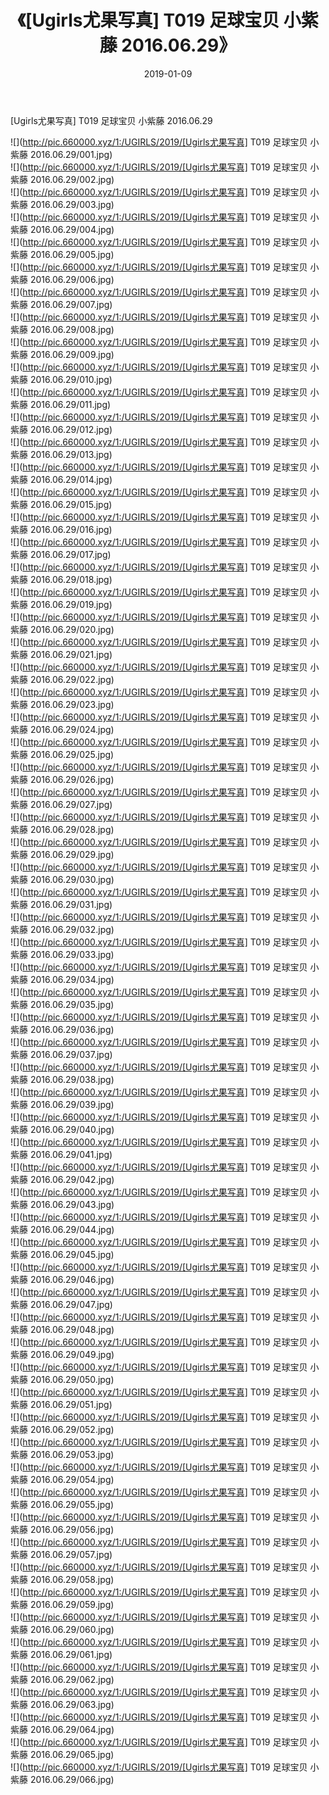 ﻿---
layout: post
title:  《[Ugirls尤果写真] T019 足球宝贝 小紫藤 2016.06.29》
date:   2019-01-09
img: http://pic.660000.xyz/1:/UGIRLS/2019/[Ugirls尤果写真] T019 足球宝贝 小紫藤 2016.06.29/000.jpg
categories: [美女, 清纯, 唯美]
---

[Ugirls尤果写真] T019 足球宝贝 小紫藤 2016.06.29

 ![](http://pic.660000.xyz/1:/UGIRLS/2019/[Ugirls尤果写真] T019 足球宝贝 小紫藤 2016.06.29/001.jpg) <br>![](http://pic.660000.xyz/1:/UGIRLS/2019/[Ugirls尤果写真] T019 足球宝贝 小紫藤 2016.06.29/002.jpg) <br>![](http://pic.660000.xyz/1:/UGIRLS/2019/[Ugirls尤果写真] T019 足球宝贝 小紫藤 2016.06.29/003.jpg) <br>![](http://pic.660000.xyz/1:/UGIRLS/2019/[Ugirls尤果写真] T019 足球宝贝 小紫藤 2016.06.29/004.jpg) <br>![](http://pic.660000.xyz/1:/UGIRLS/2019/[Ugirls尤果写真] T019 足球宝贝 小紫藤 2016.06.29/005.jpg) <br>![](http://pic.660000.xyz/1:/UGIRLS/2019/[Ugirls尤果写真] T019 足球宝贝 小紫藤 2016.06.29/006.jpg) <br>![](http://pic.660000.xyz/1:/UGIRLS/2019/[Ugirls尤果写真] T019 足球宝贝 小紫藤 2016.06.29/007.jpg) <br>![](http://pic.660000.xyz/1:/UGIRLS/2019/[Ugirls尤果写真] T019 足球宝贝 小紫藤 2016.06.29/008.jpg) <br>![](http://pic.660000.xyz/1:/UGIRLS/2019/[Ugirls尤果写真] T019 足球宝贝 小紫藤 2016.06.29/009.jpg) <br>![](http://pic.660000.xyz/1:/UGIRLS/2019/[Ugirls尤果写真] T019 足球宝贝 小紫藤 2016.06.29/010.jpg) <br>![](http://pic.660000.xyz/1:/UGIRLS/2019/[Ugirls尤果写真] T019 足球宝贝 小紫藤 2016.06.29/011.jpg) <br>![](http://pic.660000.xyz/1:/UGIRLS/2019/[Ugirls尤果写真] T019 足球宝贝 小紫藤 2016.06.29/012.jpg) <br>![](http://pic.660000.xyz/1:/UGIRLS/2019/[Ugirls尤果写真] T019 足球宝贝 小紫藤 2016.06.29/013.jpg) <br>![](http://pic.660000.xyz/1:/UGIRLS/2019/[Ugirls尤果写真] T019 足球宝贝 小紫藤 2016.06.29/014.jpg) <br>![](http://pic.660000.xyz/1:/UGIRLS/2019/[Ugirls尤果写真] T019 足球宝贝 小紫藤 2016.06.29/015.jpg) <br>![](http://pic.660000.xyz/1:/UGIRLS/2019/[Ugirls尤果写真] T019 足球宝贝 小紫藤 2016.06.29/016.jpg) <br>![](http://pic.660000.xyz/1:/UGIRLS/2019/[Ugirls尤果写真] T019 足球宝贝 小紫藤 2016.06.29/017.jpg) <br>![](http://pic.660000.xyz/1:/UGIRLS/2019/[Ugirls尤果写真] T019 足球宝贝 小紫藤 2016.06.29/018.jpg) <br>![](http://pic.660000.xyz/1:/UGIRLS/2019/[Ugirls尤果写真] T019 足球宝贝 小紫藤 2016.06.29/019.jpg) <br>![](http://pic.660000.xyz/1:/UGIRLS/2019/[Ugirls尤果写真] T019 足球宝贝 小紫藤 2016.06.29/020.jpg) <br>![](http://pic.660000.xyz/1:/UGIRLS/2019/[Ugirls尤果写真] T019 足球宝贝 小紫藤 2016.06.29/021.jpg) <br>![](http://pic.660000.xyz/1:/UGIRLS/2019/[Ugirls尤果写真] T019 足球宝贝 小紫藤 2016.06.29/022.jpg) <br>![](http://pic.660000.xyz/1:/UGIRLS/2019/[Ugirls尤果写真] T019 足球宝贝 小紫藤 2016.06.29/023.jpg) <br>![](http://pic.660000.xyz/1:/UGIRLS/2019/[Ugirls尤果写真] T019 足球宝贝 小紫藤 2016.06.29/024.jpg) <br>![](http://pic.660000.xyz/1:/UGIRLS/2019/[Ugirls尤果写真] T019 足球宝贝 小紫藤 2016.06.29/025.jpg) <br>![](http://pic.660000.xyz/1:/UGIRLS/2019/[Ugirls尤果写真] T019 足球宝贝 小紫藤 2016.06.29/026.jpg) <br>![](http://pic.660000.xyz/1:/UGIRLS/2019/[Ugirls尤果写真] T019 足球宝贝 小紫藤 2016.06.29/027.jpg) <br>![](http://pic.660000.xyz/1:/UGIRLS/2019/[Ugirls尤果写真] T019 足球宝贝 小紫藤 2016.06.29/028.jpg) <br>![](http://pic.660000.xyz/1:/UGIRLS/2019/[Ugirls尤果写真] T019 足球宝贝 小紫藤 2016.06.29/029.jpg) <br>![](http://pic.660000.xyz/1:/UGIRLS/2019/[Ugirls尤果写真] T019 足球宝贝 小紫藤 2016.06.29/030.jpg) <br>![](http://pic.660000.xyz/1:/UGIRLS/2019/[Ugirls尤果写真] T019 足球宝贝 小紫藤 2016.06.29/031.jpg) <br>![](http://pic.660000.xyz/1:/UGIRLS/2019/[Ugirls尤果写真] T019 足球宝贝 小紫藤 2016.06.29/032.jpg) <br>![](http://pic.660000.xyz/1:/UGIRLS/2019/[Ugirls尤果写真] T019 足球宝贝 小紫藤 2016.06.29/033.jpg) <br>![](http://pic.660000.xyz/1:/UGIRLS/2019/[Ugirls尤果写真] T019 足球宝贝 小紫藤 2016.06.29/034.jpg) <br>![](http://pic.660000.xyz/1:/UGIRLS/2019/[Ugirls尤果写真] T019 足球宝贝 小紫藤 2016.06.29/035.jpg) <br>![](http://pic.660000.xyz/1:/UGIRLS/2019/[Ugirls尤果写真] T019 足球宝贝 小紫藤 2016.06.29/036.jpg) <br>![](http://pic.660000.xyz/1:/UGIRLS/2019/[Ugirls尤果写真] T019 足球宝贝 小紫藤 2016.06.29/037.jpg) <br>![](http://pic.660000.xyz/1:/UGIRLS/2019/[Ugirls尤果写真] T019 足球宝贝 小紫藤 2016.06.29/038.jpg) <br>![](http://pic.660000.xyz/1:/UGIRLS/2019/[Ugirls尤果写真] T019 足球宝贝 小紫藤 2016.06.29/039.jpg) <br>![](http://pic.660000.xyz/1:/UGIRLS/2019/[Ugirls尤果写真] T019 足球宝贝 小紫藤 2016.06.29/040.jpg) <br>![](http://pic.660000.xyz/1:/UGIRLS/2019/[Ugirls尤果写真] T019 足球宝贝 小紫藤 2016.06.29/041.jpg) <br>![](http://pic.660000.xyz/1:/UGIRLS/2019/[Ugirls尤果写真] T019 足球宝贝 小紫藤 2016.06.29/042.jpg) <br>![](http://pic.660000.xyz/1:/UGIRLS/2019/[Ugirls尤果写真] T019 足球宝贝 小紫藤 2016.06.29/043.jpg) <br>![](http://pic.660000.xyz/1:/UGIRLS/2019/[Ugirls尤果写真] T019 足球宝贝 小紫藤 2016.06.29/044.jpg) <br>![](http://pic.660000.xyz/1:/UGIRLS/2019/[Ugirls尤果写真] T019 足球宝贝 小紫藤 2016.06.29/045.jpg) <br>![](http://pic.660000.xyz/1:/UGIRLS/2019/[Ugirls尤果写真] T019 足球宝贝 小紫藤 2016.06.29/046.jpg) <br>![](http://pic.660000.xyz/1:/UGIRLS/2019/[Ugirls尤果写真] T019 足球宝贝 小紫藤 2016.06.29/047.jpg) <br>![](http://pic.660000.xyz/1:/UGIRLS/2019/[Ugirls尤果写真] T019 足球宝贝 小紫藤 2016.06.29/048.jpg) <br>![](http://pic.660000.xyz/1:/UGIRLS/2019/[Ugirls尤果写真] T019 足球宝贝 小紫藤 2016.06.29/049.jpg) <br>![](http://pic.660000.xyz/1:/UGIRLS/2019/[Ugirls尤果写真] T019 足球宝贝 小紫藤 2016.06.29/050.jpg) <br>![](http://pic.660000.xyz/1:/UGIRLS/2019/[Ugirls尤果写真] T019 足球宝贝 小紫藤 2016.06.29/051.jpg) <br>![](http://pic.660000.xyz/1:/UGIRLS/2019/[Ugirls尤果写真] T019 足球宝贝 小紫藤 2016.06.29/052.jpg) <br>![](http://pic.660000.xyz/1:/UGIRLS/2019/[Ugirls尤果写真] T019 足球宝贝 小紫藤 2016.06.29/053.jpg) <br>![](http://pic.660000.xyz/1:/UGIRLS/2019/[Ugirls尤果写真] T019 足球宝贝 小紫藤 2016.06.29/054.jpg) <br>![](http://pic.660000.xyz/1:/UGIRLS/2019/[Ugirls尤果写真] T019 足球宝贝 小紫藤 2016.06.29/055.jpg) <br>![](http://pic.660000.xyz/1:/UGIRLS/2019/[Ugirls尤果写真] T019 足球宝贝 小紫藤 2016.06.29/056.jpg) <br>![](http://pic.660000.xyz/1:/UGIRLS/2019/[Ugirls尤果写真] T019 足球宝贝 小紫藤 2016.06.29/057.jpg) <br>![](http://pic.660000.xyz/1:/UGIRLS/2019/[Ugirls尤果写真] T019 足球宝贝 小紫藤 2016.06.29/058.jpg) <br>![](http://pic.660000.xyz/1:/UGIRLS/2019/[Ugirls尤果写真] T019 足球宝贝 小紫藤 2016.06.29/059.jpg) <br>![](http://pic.660000.xyz/1:/UGIRLS/2019/[Ugirls尤果写真] T019 足球宝贝 小紫藤 2016.06.29/060.jpg) <br>![](http://pic.660000.xyz/1:/UGIRLS/2019/[Ugirls尤果写真] T019 足球宝贝 小紫藤 2016.06.29/061.jpg) <br>![](http://pic.660000.xyz/1:/UGIRLS/2019/[Ugirls尤果写真] T019 足球宝贝 小紫藤 2016.06.29/062.jpg) <br>![](http://pic.660000.xyz/1:/UGIRLS/2019/[Ugirls尤果写真] T019 足球宝贝 小紫藤 2016.06.29/063.jpg) <br>![](http://pic.660000.xyz/1:/UGIRLS/2019/[Ugirls尤果写真] T019 足球宝贝 小紫藤 2016.06.29/064.jpg) <br>![](http://pic.660000.xyz/1:/UGIRLS/2019/[Ugirls尤果写真] T019 足球宝贝 小紫藤 2016.06.29/065.jpg) <br>![](http://pic.660000.xyz/1:/UGIRLS/2019/[Ugirls尤果写真] T019 足球宝贝 小紫藤 2016.06.29/066.jpg) <br>